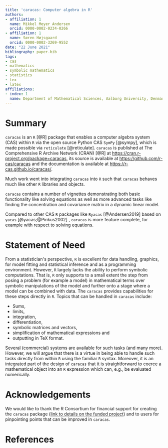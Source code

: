 ```yaml
---
title: 'caracas: Computer algebra in R'
authors:
- affiliation: 1
  name: Mikkel Meyer Andersen
  orcid: 0000-0002-0234-0266
- affiliation: 1
  name: Søren Højsgaard
  orcid: 0000-0002-3269-9552
date: "22 June 2021"
bibliography: paper.bib
tags:
- cas
- mathematics
- symbolic mathematics
- statistics
- tex
- latex
affiliations:
- index: 1
  name: Department of Mathematical Sciences, Aalborg University, Denmark
---
```


# Summary

`caracas` is an `R` [@R] package that enables a 
computer algebra system (CAS) within `R` via the open source Python 
CAS `SymPy` [@sympy], which is made possible via `reticulate` [@reticulate]. 
`caracas` is published at The Comprehensive R Archive Network (CRAN) [@R] at <https://cran.r-project.org/package=caracas>, its source is available at <https://github.com/r-cas/caracas> and the documentation is available at <https://r-cas.github.io/caracas/>.

Much work went into integrating `caracas` into `R` such that `caracas` behaves much like 
other `R` libraries and objects. 

`caracas` contains a number of vignettes demonstrating both basic functionality like solving equations 
as well as more advanced tasks like finding the concentration and covariance matrix in a dynamic linear model. 

Compared to other CAS `R` packages like `Ryacas` [@Andersen2019] based on `yacas` [@yacas;@Pinkus2002] , 
`caracas` is more feature complete, for example with respect to solving equations.

# Statement of Need

From a statistician's perspective, `R` is excellent for data handling,
graphics, for model fitting and statistical inference and as a
programming environment. However, `R` largely lacks the ability to
perform symbolic computations. That is, `R` only supports to a small
extent the step from posing a problem (for example a model) in
mathematical terms over symbolic manipulations of the model and further onto a stage where a model can be combined with data. The `caracas` provides capabilities for these steps directly in `R`. Topics that can be handled in `caracas` include:

* Sums, 
* limits, 
* integration, 
* differentiation, 
* symbolic matrices and vectors,
* simplification of mathematical expressions and
* outputting in TeX format.

Several (commercial) systems are available for such tasks (and many more). However, we will argue that there is a virtue in being able to handle such tasks directly from within `R` using the familiar `R` syntax. Moreover, it is an integrated part of the design of `caracas` that it is straightforward to coerce a mathematical object into an `R` expression which can, e.g., be evaluated numerically. 


# Acknowledgements

We would like to thank the R Consortium for financial support for
creating the `caracas` package ([link to details on the funded project](https://www.r-consortium.org/projects/awarded-projects/2019-group-2#Symbolic+mathematics+in+R+with+SymPy)) and to users for pinpointing points
that can be improved in `caracas`.

# References
